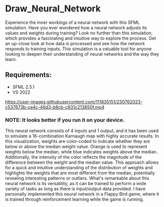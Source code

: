 # Draw_Neural_Network
Experience the inner workings of a neural network with this SFML simulation. Have you ever wondered how a neural network adjusts its values and weights during training? Look no further than this simulation, which provides a fascinating and intuitive way to explore the process. Get an up-close look at how data is processed and see how the network responds to training inputs. This simulation is a valuable tool for anyone looking to deepen their understanding of neural networks and the way they learn.

## Requirements:
* SFML 2.5.1
* VS 2022

https://user-images.githubusercontent.com/111835151/230762023-c537673b-ce4c-46d3-b8cb-c831c213850f.mp4

### NOTE: It looks better if you run it on your device.

This neural network consists of 4 inputs and 1 output, and it has been used to simulate a 16-combination Karnaugh map with highly accurate results. In this visualization, weights are color-coded to indicate whether they are below or above the median weight value. Orange is used to represent weights below the median, while blue indicates weights above the median. Additionally, the intensity of the color reflects the magnitude of the difference between the weight and the median value. This approach allows for a quick and intuitive understanding of the distribution of weights and highlights the weights that are most different from the median, potentially revealing interesting patterns or outliers. What's remarkable about this neural network is its versatility, as it can be trained to perform a wide variety of tasks as long as there is input/output data provided. I have personally implemented this neural network in a Flappy Bird game, where it is trained through reinforcement learning while the game is running.

